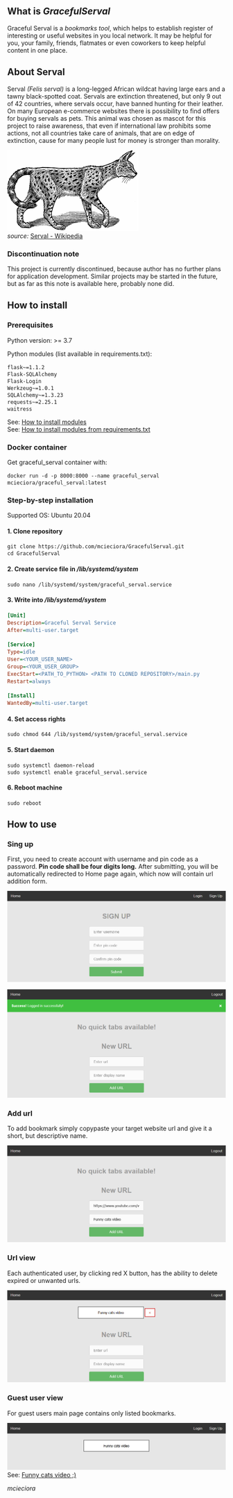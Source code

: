 <h2>What is <i>GracefulServal</i></h2>  
Graceful Serval is a <i>bookmarks tool</i>, which helps to establish register of interesting or useful websites in you local network. It may be helpful for you, your family, friends, flatmates or even coworkers to keep helpful content in one place.  
  
<h2>About Serval</h2>  
Serval <i>(Felis serval)</i> is a long-legged African wildcat having large ears and a tawny black-spotted coat. Servals are extinction threatened, but only 9 out of 42 countries, where servals occur, have banned hunting for their leather.
On many European e-commerce websites there is possibility to find offers for buying servals as pets.
This animal was chosen as mascot for this project to raise awareness, that even if international law prohibits some actions, not all countries take care of animals, that are on edge of extinction, cause for many people lust for money is stronger than morality.
  
![serval.png](doc/serval.PNG)\
<i>source:</i> [Serval - Wikipedia](https://en.wikipedia.org/wiki/Serval)

<h3>Discontinuation note</h3>
This project is currently discontinued, because author has no further plans for application development. Similar projects may be started in the future, but as far as this note is available here, probably none did.

<h2>How to install</h2>
<h3>Prerequisites</h3>  
Python version: >= 3.7
  
Python modules (list available in requirements.txt):  
```
flask~=1.1.2  
Flask-SQLAlchemy  
Flask-Login  
Werkzeug~=1.0.1  
SQLAlchemy~=1.3.23  
requests~=2.25.1  
waitress  
```
  
See: [How to install modules](https://packaging.python.org/tutorials/installing-packages/#use-pip-for-installing) \
See: [How to install modules from requirements.txt](https://packaging.python.org/tutorials/installing-packages/#requirements-files)  


<h3>Docker container</h3>    
Get graceful_serval container with:
   
```  
docker run -d -p 8000:8000 --name graceful_serval mcieciora/graceful_serval:latest   
```
  
<h3>Step-by-step installation</h3>  

Supported OS: Ubuntu 20.04

<h4>1. Clone repository</h4>  

```
git clone https://github.com/mcieciora/GracefulServal.git
cd GracefulServal
```
<h4>2. Create service file in <i>/lib/systemd/system</i></h4>  

```
sudo nano /lib/systemd/system/graceful_serval.service
```

<h4>3. Write into <i>/lib/systemd/system</i></h4>  

```ini  
[Unit]  
Description=Graceful Serval Service  
After=multi-user.target  

[Service]  
Type=idle  
User=<YOUR_USER_NAME>  
Group=<YOUR_USER_GROUP>  
ExecStart=<PATH_TO_PYTHON> <PATH TO CLONED REPOSITORY>/main.py  
Restart=always  
  
[Install]  
WantedBy=multi-user.target  
```  
<h4>4. Set access rights</h4>  

```
sudo chmod 644 /lib/systemd/system/graceful_serval.service
```  
<h4>5. Start daemon </h4>  

```
sudo systemctl daemon-reload
sudo systemctl enable graceful_serval.service
```  
<h4>6. Reboot machine</h4>  

```
sudo reboot
```  
<h2>How to use</h2>  
<h3>Sing up</h3>  
  
First, you need to create account with username and pin code as a password. <b>Pin code shall be four digits long.</b> After submitting, you will be automatically redirected to Home page again, which now will contain url addition form.  
  
![singup.png](doc/singup.PNG)  
  
![main.png](doc/main.PNG)  
  
  
<h3>Add url</h3>  
  
To add bookmark simply copypaste your target website url and give it a short, but descriptive name.  
  
![add_url.png](doc/add_url.PNG)
  
<h3>Url view</h3>  
  
Each authenticated user, by clicking red X button, has the ability to delete expired or unwanted urls.  
  
![url_added.png](doc/url_added.PNG)  
  
<h3>Guest user view</h3>  
  
For guest users main page contains only listed bookmarks.  
  
![user_view.png](doc/user_view.PNG)  
See: [Funny cats video ;)](https://www.youtube.com/watch?v=eX2qFMC8cFo)

<i>mcieciora</i>
